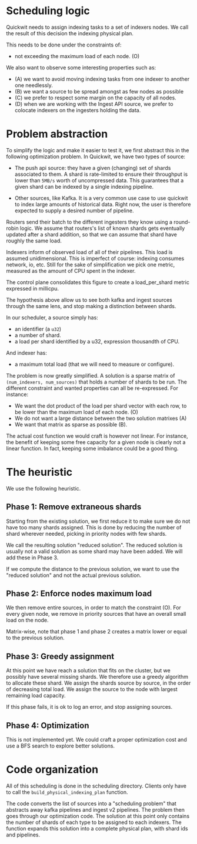 # Scheduling logic

Quickwit needs to assign indexing tasks to a set of indexers nodes.
We call the result of this decision the indexing physical plan.

This needs to be done under the constraints of:
- not exceeding the maximum load of each node. (O)

We also want to observe some interesting properties such as:
- (A) we want to avoid moving indexing tasks from one indexer to another one needlessly.
- (B) we want a source to be spread amongst as few nodes as possible
- (C) we prefer to respect some margin on the capacity of all nodes.
- (D) when we are working with the Ingest API source, we prefer to colocate indexers on
  the ingesters holding the data.

# Problem abstraction

To simplify the logic and make it easier to test it, we first abstract this in the following
optimization problem. In Quickwit, we have two types of source:

- The push api source: they have a given (changing) set of shards associated to them.
  A shard is rate-limited to ensure their throughput is lower than `5MB/s` worth of
  uncompressed data. This guarantees that a given shard can be indexed by a
  single indexing pipeline.

- Other sources, like Kafka. It is a very common use case to use quickwit to index large
  amounts of historical data. Right now, the user is therefore expected to supply a desired
  number of pipeline.

Routers send their batch to the different ingesters they know using a round-robin logic.
We assume that routers's list of known shards gets eventually updated after a shard addition, so that
we can assume that shard have roughly the same load.

Indexers inform of observed load of all of their pipelines. 
This load is assumed unidimensional. This is imperfect of course: indexing consumes network, io, etc.
Still for the sake of simplification we pick one metric, measured as the amount of CPU spent
in the indexer. 

The control plane consolidates this figure to create a load_per_shard metric expressed in millicpu.

The hypothesis above allow us to see both kafka and ingest sources through the same lens, and stop 
making a distinction between shards.

In our scheduler, a source simply has:
- an identifier (a `u32`)
- a number of shard.
- a load per shard identified by a u32, expression thousandth of CPU.

And indexer has:
- a maximum total load (that we will need to measure or configure).

The problem is now greatly simplified.
A solution is a sparse matrix of `(num_indexers, num_sources)` that holds a number of shards to be run.
The different constraint and wanted properties can all be re-expressed. For instance:
- We want the dot product of the load per shard vector with each row, to be lower than the maximum load
  of each node. (O)
- We do not want a large distance between the two solution matrixes (A)
- We want that matrix as sparse as possible (B).

The actual cost function we would craft is however not linear. For instance, the benefit of keeping
some free capacity for a given node is clearly not a linear function. In fact, keeping some imbalance
could be a good thing.

# The heuristic

We use the following heuristic.

## Phase 1: Remove extraneous shards

Starting from the existing solution, we first reduce it to make sure we do not have too many shards assigned.
This is done by reducing the number of shard wherever needed, picking in priority nodes with few shards.

We call the resulting solution "reduced solution". The reduced solution is usually not a valid solution as some shard
may have been added. We will add these in Phase 3.

If we compute the distance to the previous solution, we want to use the "reduced solution" and not the actual
previous solution.

## Phase 2: Enforce nodes maximum load

We then remove entire sources, in order to match the constraint (O).
For every given node, we remove in priority sources that have an overall small load on the node.

Matrix-wise, note that phase 1 and phase 2 creates a matrix lower or equal to the previous solution.

## Phase 3: Greedy assignment

At this point we have reach a solution that fits on the cluster, but we possibly have several missing shards.
We therefore use a greedy algorithm to allocate these shard. We assign the shards source by source, in the order of decreasing total load.
We assign the source to the node with largest remaining load capacity.

If this phase fails, it is ok to log an error, and stop assigning sources.

## Phase 4: Optimization

This is not implemented yet. We could craft a proper optimization cost and use a BFS search to explore
better solutions.


# Code organization

All of this scheduling is done in the scheduling directory.
Clients only have to call the `build_physical_indexing_plan` function.

The code converts the list of sources into a "scheduling problem" that abstracts away kafka pipelines and ingest v2 pipelines.
The problem then goes through our optimization code.
The solution at this point only contains the number of shards of each type to be assigned to each indexers.
The function expands this solution into a complete physical plan, with shard ids and pipelines.

